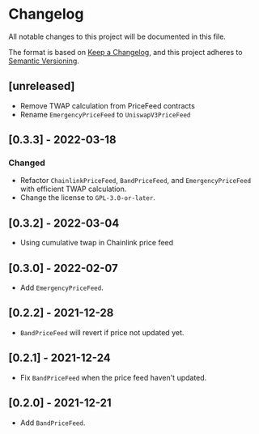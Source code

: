 # Changelog

All notable changes to this project will be documented in this file.

The format is based on [Keep a Changelog](https://keepachangelog.com/en/1.0.0/),
and this project adheres to [Semantic Versioning](https://semver.org/spec/v2.0.0.html).

## [unreleased]

-   Remove TWAP calculation from PriceFeed contracts
-   Rename `EmergencyPriceFeed` to `UniswapV3PriceFeed`

## [0.3.3] - 2022-03-18

### Changed

-   Refactor `ChainlinkPriceFeed`, `BandPriceFeed`, and `EmergencyPriceFeed` with efficient TWAP calculation.
-   Change the license to `GPL-3.0-or-later`.

## [0.3.2] - 2022-03-04

-   Using cumulative twap in Chainlink price feed

## [0.3.0] - 2022-02-07

-   Add `EmergencyPriceFeed`.

## [0.2.2] - 2021-12-28

-   `BandPriceFeed` will revert if price not updated yet.

## [0.2.1] - 2021-12-24

-   Fix `BandPriceFeed` when the price feed haven't updated.

## [0.2.0] - 2021-12-21

-   Add `BandPriceFeed`.
